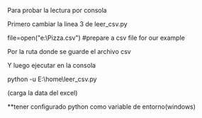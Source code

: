 Para probar la lectura por consola 

Primero cambiar la linea 3 de leer_csv.py

file=open("e:\Pizza.csv") #prepare a csv file for our example

Por la ruta donde se guarde el archivo csv

Y luego ejecutar en la consola

python -u E:\home\leer_csv.py

(carga la data del excel)

**tener configurado python como variable de entorno(windows)

